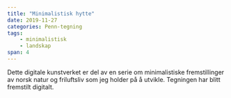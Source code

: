 ```yaml
---
title: "Minimalistisk hytte"
date: 2019-11-27
categories: Penn-tegning
tags: 
    - minimalistisk
    - landskap
span: 4
---
```

Dette digitale kunstverket er del av en serie om minimalistiske fremstillinger av norsk natur og friluftsliv som jeg holder på å utvikle. Tegningen har blitt fremstilt digitalt.